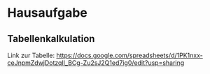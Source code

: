 # Hausaufgabe
Tabellenkalkulation
-
Link zur Tabelle: https://docs.google.com/spreadsheets/d/1PK1nxx-ceJnpmZdwjDotzqlI_BCg-Zu2sJ2Q1ed7ig0/edit?usp=sharing 
